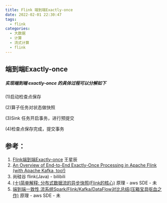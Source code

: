```yaml
---
title: Flink 端到端Exactly-once
date: 2022-02-01 22:30:47
tags:
  - flink
categories: 
  - 大数据 
  - 计算  
  - 流式计算 
  - flink
---
```


<p></p>
<!-- more -->


## 端到端Exactly-once
   

##### 实现端到端 exactly-once 的具体过程可以分解如下

(1)启动检查点保存

(2)算子任务对状态做快照

(3)Sink 任务开启事务，进行预提交

(4)检查点保存完成，提交事务


## 参考：
1. [Flink端到端Exactly-once](https://zhuanlan.zhihu.com/p/68797265) 王星辰
2. [An Overview of End-to-End Exactly-Once Processing in Apache Flink (with Apache Kafka, too!)](https://flink.apache.org/features/2018/03/01/end-to-end-exactly-once-apache-flink.html)
3. 尚硅谷 flink(Java) - bilibili  
4. [(十)简单解释: 分布式数据流的异步快照(Flink的核心)](https://zhuanlan.zhihu.com/p/43536305) 原理 - aws SDE - 未
5. [端到端一致性,流系统Spark/Flink/Kafka/DataFlow对比总结(压箱宝具呕血之作)](https://zhuanlan.zhihu.com/p/77677075) 原理 - aws SDE - 未




